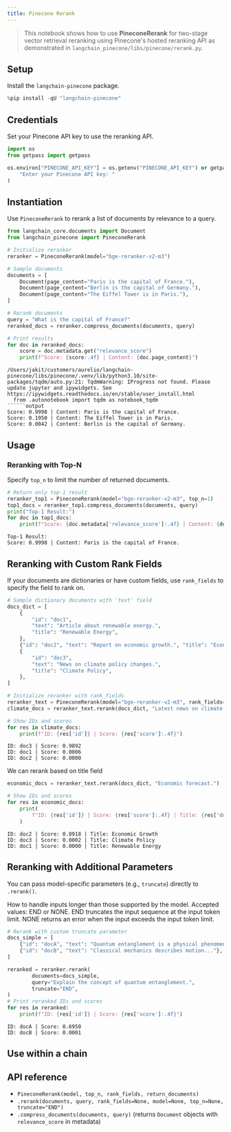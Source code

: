 ```yaml
---
title: Pinecone Rerank
---
```


> This notebook shows how to use **PineconeRerank** for two-stage vector retrieval reranking using Pinecone's hosted reranking API as demonstrated in `langchain_pinecone/libs/pinecone/rerank.py`.

## Setup
Install the `langchain-pinecone` package.


```python
%pip install -qU "langchain-pinecone"
```

## Credentials
Set your Pinecone API key to use the reranking API.


```python
import os
from getpass import getpass

os.environ["PINECONE_API_KEY"] = os.getenv("PINECONE_API_KEY") or getpass(
    "Enter your Pinecone API key: "
)
```

## Instantiation
Use `PineconeRerank` to rerank a list of documents by relevance to a query.


```python
from langchain_core.documents import Document
from langchain_pinecone import PineconeRerank

# Initialize reranker
reranker = PineconeRerank(model="bge-reranker-v2-m3")

# Sample documents
documents = [
    Document(page_content="Paris is the capital of France."),
    Document(page_content="Berlin is the capital of Germany."),
    Document(page_content="The Eiffel Tower is in Paris."),
]

# Rerank documents
query = "What is the capital of France?"
reranked_docs = reranker.compress_documents(documents, query)

# Print results
for doc in reranked_docs:
    score = doc.metadata.get("relevance_score")
    print(f"Score: {score:.4f} | Content: {doc.page_content}")
```
```output
/Users/jakit/customers/aurelio/langchain-pinecone/libs/pinecone/.venv/lib/python3.10/site-packages/tqdm/auto.py:21: TqdmWarning: IProgress not found. Please update jupyter and ipywidgets. See https://ipywidgets.readthedocs.io/en/stable/user_install.html
  from .autonotebook import tqdm as notebook_tqdm
``````output
Score: 0.9998 | Content: Paris is the capital of France.
Score: 0.1950 | Content: The Eiffel Tower is in Paris.
Score: 0.0042 | Content: Berlin is the capital of Germany.
```
## Usage
### Reranking with Top-N
Specify `top_n` to limit the number of returned documents.


```python
# Return only top-1 result
reranker_top1 = PineconeRerank(model="bge-reranker-v2-m3", top_n=1)
top1_docs = reranker_top1.compress_documents(documents, query)
print("Top-1 Result:")
for doc in top1_docs:
    print(f"Score: {doc.metadata['relevance_score']:.4f} | Content: {doc.page_content}")
```
```output
Top-1 Result:
Score: 0.9998 | Content: Paris is the capital of France.
```
## Reranking with Custom Rank Fields
If your documents are dictionaries or have custom fields, use `rank_fields` to specify the field to rank on.


```python
# Sample dictionary documents with 'text' field
docs_dict = [
    {
        "id": "doc1",
        "text": "Article about renewable energy.",
        "title": "Renewable Energy",
    },
    {"id": "doc2", "text": "Report on economic growth.", "title": "Economic Growth"},
    {
        "id": "doc3",
        "text": "News on climate policy changes.",
        "title": "Climate Policy",
    },
]

# Initialize reranker with rank_fields
reranker_text = PineconeRerank(model="bge-reranker-v2-m3", rank_fields=["text"])
climate_docs = reranker_text.rerank(docs_dict, "Latest news on climate change.")

# Show IDs and scores
for res in climate_docs:
    print(f"ID: {res['id']} | Score: {res['score']:.4f}")
```
```output
ID: doc3 | Score: 0.9892
ID: doc1 | Score: 0.0006
ID: doc2 | Score: 0.0000
```
We can rerank based on title field


```python
economic_docs = reranker_text.rerank(docs_dict, "Economic forecast.")

# Show IDs and scores
for res in economic_docs:
    print(
        f"ID: {res['id']} | Score: {res['score']:.4f} | Title: {res['document']['title']}"
    )
```
```output
ID: doc2 | Score: 0.8918 | Title: Economic Growth
ID: doc3 | Score: 0.0002 | Title: Climate Policy
ID: doc1 | Score: 0.0000 | Title: Renewable Energy
```
## Reranking with Additional Parameters
You can pass model-specific parameters (e.g., `truncate`) directly to `.rerank()`.

How to handle inputs longer than those supported by the model. Accepted values: END or NONE.
END truncates the input sequence at the input token limit. NONE returns an error when the input exceeds the input token limit.


```python
# Rerank with custom truncate parameter
docs_simple = [
    {"id": "docA", "text": "Quantum entanglement is a physical phenomenon..."},
    {"id": "docB", "text": "Classical mechanics describes motion..."},
]

reranked = reranker.rerank(
        documents=docs_simple,
        query="Explain the concept of quantum entanglement.",
        truncate="END",
)
# Print reranked IDs and scores
for res in reranked:
    print(f"ID: {res['id']} | Score: {res['score']:.4f}")
```
```output
ID: docA | Score: 0.6950
ID: docB | Score: 0.0001
```
## Use within a chain

## API reference
- `PineconeRerank(model, top_n, rank_fields, return_documents)`
- `.rerank(documents, query, rank_fields=None, model=None, top_n=None, truncate="END")`
- `.compress_documents(documents, query)` (returns `Document` objects with `relevance_score` in metadata)
